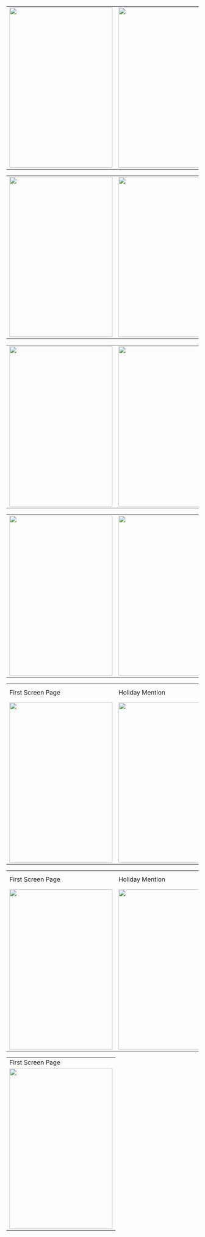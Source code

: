 



<table>
  <tr>
    <td><img src="https://github.com/xaldarof/Happiness-Mobile-App/blob/junior/screens/1.jpg" width=270 height=420></td>
    <td><img src="https://github.com/xaldarof/Happiness-Mobile-App/blob/junior/screens/2.jpg" width=270 height=420></td>
    <td><img src="https://github.com/xaldarof/Happiness-Mobile-App/blob/junior/screens/3.jpg" width=270 height=420></td>
  </tr> 
</table>


<table>

  <tr>
    <td><img src="https://github.com/xaldarof/Happiness-Mobile-App/blob/junior/screens/4.jpg" width=270 height=420></td>
    <td><img src="https://github.com/xaldarof/Happiness-Mobile-App/blob/junior/screens/5.jpg" width=270 height=420></td>
    <td><img src="https://github.com/xaldarof/Happiness-Mobile-App/blob/junior/screens/6.jpg" width=270 height=420></td>
  </tr> 
</table>


<table>

  <tr>
    <td><img src="https://github.com/xaldarof/Happiness-Mobile-App/blob/junior/screens/7.jpg" width=270 height=420></td>
    <td><img src="https://github.com/xaldarof/Happiness-Mobile-App/blob/junior/screens/8.jpg" width=270 height=420></td>
    <td><img src="https://github.com/xaldarof/Happiness-Mobile-App/blob/junior/screens/9.jpg" width=270 height=420></td>
  </tr> 
</table>


<table>
  <tr>
    <td><img src="https://github.com/xaldarof/Happiness-Mobile-App/blob/junior/screens/10.jpg" width=270 height=420></td>
    <td><img src="https://github.com/xaldarof/Happiness-Mobile-App/blob/junior/screens/11.jpg" width=270 height=420></td>
    <td><img src="https://github.com/xaldarof/Happiness-Mobile-App/blob/junior/screens/12.jpg" width=270 height=420></td>
  </tr> 
</table>

<table>
  <tr>
    <td>First Screen Page</td>
     <td>Holiday Mention</td>
     <td>Present day in purple and selected day in pink</td>
  </tr>
  <tr>
    <td><img src="https://github.com/xaldarof/Happiness-Mobile-App/blob/junior/screens/13.jpg" width=270 height=420></td>
    <td><img src="https://github.com/xaldarof/Happiness-Mobile-App/blob/junior/screens/14.jpg" width=270 height=420></td>
    <td><img src="https://github.com/xaldarof/Happiness-Mobile-App/blob/junior/screens/15.jpg" width=270 height=420></td>
  </tr> 
</table>


<table>
  <tr>
    <td>First Screen Page</td>
     <td>Holiday Mention</td>
     <td>Present day in purple and selected day in pink</td>
  </tr>
  <tr>
    <td><img src="https://github.com/xaldarof/Happiness-Mobile-App/blob/junior/screens/16.jpg" width=270 height=420></td>
    <td><img src="https://github.com/xaldarof/Happiness-Mobile-App/blob/junior/screens/17.jpg" width=270 height=420></td>
    <td><img src="https://github.com/xaldarof/Happiness-Mobile-App/blob/junior/screens/18.jpg" width=270 height=420></td>
  </tr> 
</table>


<table>
  <tr>
    <td>First Screen Page</td>
  </tr>
  <tr>
    <td><img src="https://github.com/xaldarof/Happiness-Mobile-App/blob/junior/screens/19.jpg" width=270 height=420></td>
  </tr> 
</table>

